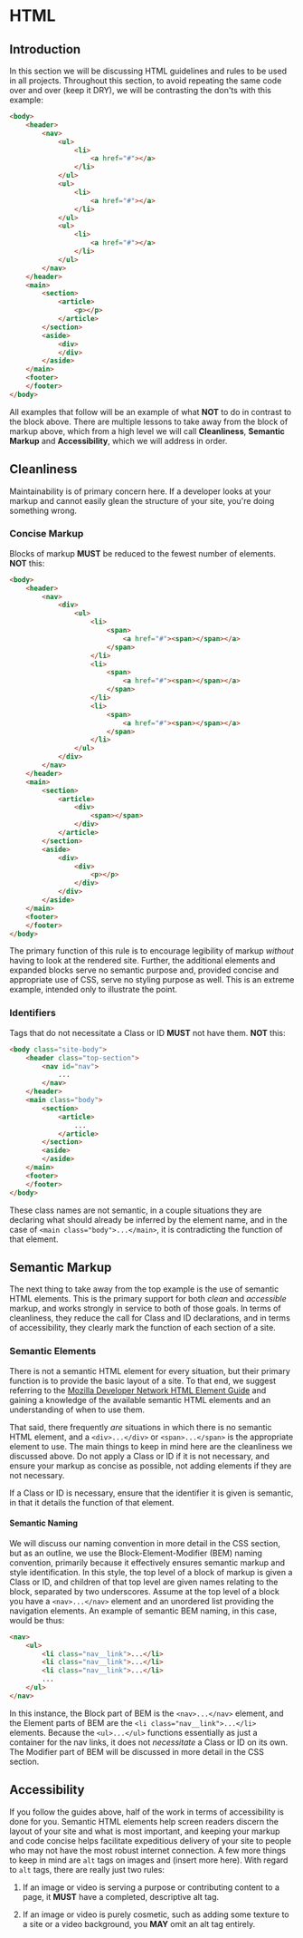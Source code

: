 # HTML

## Introduction

In this section we will be discussing HTML guidelines and rules to be used in all projects. Throughout this section, to avoid repeating the same code over and over (keep it DRY), we will be contrasting the don'ts with this example:

```HTML
<body>
    <header>
        <nav>
            <ul>
                <li>
                    <a href="#"></a>
                </li>
            </ul>
            <ul>
                <li>
                    <a href="#"></a>
                </li>
            </ul>
            <ul>
                <li>
                    <a href="#"></a>
                </li>
            </ul>
        </nav>
    </header>
    <main>
        <section>
            <article>
                <p></p>
            </article>
        </section>
        <aside>
            <div>
            </div>
        </aside>
    </main>
    <footer>
    </footer>
</body>
```

All examples that follow will be an example of what **NOT** to do in contrast to the block above. There are multiple lessons to take away from the block of markup above, which from a high level we will call **Cleanliness**, **Semantic Markup** and **Accessibility**, which we will address in order.

## Cleanliness

Maintainability is of primary concern here. If a developer looks at your markup and cannot easily glean the structure of your site, you're doing something wrong.

### Concise Markup

Blocks of markup **MUST** be reduced to the fewest number of elements. **NOT** this:

```HTML
<body>
    <header>
        <nav>
            <div>
                <ul>
                    <li>
                        <span>
                            <a href="#"><span></span></a>
                        </span>
                    </li>
                    <li>
                        <span>
                            <a href="#"><span></span></a>
                        </span>
                    </li>
                    <li>
                        <span>
                            <a href="#"><span></span></a>
                        </span>
                    </li>
                </ul>
            </div>
        </nav>
    </header>
    <main>
        <section>
            <article>
                <div>
                    <span></span>
                </div>
            </article>
        </section>
        <aside>
            <div>
                <div>
                    <p></p>
                </div>
            </div>
        </aside>
    </main>
    <footer>
    </footer>
</body>
```

The primary function of this rule is to encourage legibility of markup *without* having to look at the rendered site. Further, the additional elements and expanded blocks serve no semantic purpose and, provided concise and appropriate use of CSS, serve no styling purpose as well. This is an extreme example, intended only to illustrate the point.

### Identifiers

Tags that do not necessitate a Class or ID **MUST** not have them. **NOT** this:

```HTML
<body class="site-body">
    <header class="top-section">
        <nav id="nav">
            ...
        </nav>
    </header>
    <main class="body">
        <section>
            <article>
                ...
            </article>
        </section>
        <aside>
        </aside>
    </main>
    <footer>
    </footer>
</body>
```

These class names are not semantic, in a couple situations they are declaring what should already be inferred by the element name, and in the case of `<main class="body">...</main>`, it is contradicting the function of that element.

## Semantic Markup

The next thing to take away from the top example is the use of semantic HTML elements. This is the primary support for both *clean* and *accessible* markup, and works strongly in service to both of those goals. In terms of cleanliness, they reduce the call for Class and ID declarations, and in terms of accessibility, they clearly mark the function of each section of a site.

### Semantic Elements

There is not a semantic HTML element for every situation, but their primary function is to provide the basic layout of a site. To that end, we suggest referring to the [Mozilla Developer Network HTML Element Guide](https://developer.mozilla.org/en-US/docs/Web/HTML/Element) and gaining a knowledge of the available semantic HTML elements and an understanding of when to use them.

That said, there frequently *are* situations in which there is no semantic HTML element, and a `<div>...</div>` or `<span>...</span>` is the appropriate element to use. The main things to keep in mind here are the cleanliness we discussed above. Do not apply a Class or ID if it is not necessary, and ensure your markup as concise as possible, not adding elements if they are not necessary.

If a Class or ID is necessary, ensure that the identifier it is given is semantic, in that it details the function of that element.

#### Semantic Naming

We will discuss our naming convention in more detail in the CSS section, but as an outline, we use the Block-Element-Modifier (BEM) naming convention, primarily because it effectively ensures semantic markup and style identification. In this style, the top level of a block of markup is given a Class or ID, and children of that top level are given names relating to the block, separated by two underscores. Assume at the top level of a block you have a `<nav>...</nav>` element and an unordered list providing the navigation elements. An example of semantic BEM naming, in this case, would be thus:

```HTML
<nav>
    <ul>
        <li class="nav__link">...</li>
        <li class="nav__link">...</li>
        <li class="nav__link">...</li>
        ...
    </ul>
</nav>
```

In this instance, the Block part of BEM is the `<nav>...</nav>` element, and the Element parts of BEM are the `<li class="nav__link">...</li>` elements. Because the `<ul>...</ul>` functions essentially as just a container for the nav links, it does not *necessitate* a Class or ID on its own. The Modifier part of BEM will be discussed in more detail in the CSS section.

## Accessibility

If you follow the guides above, half of the work in terms of accessibility is done for you. Semantic HTML elements help screen readers discern the layout of your site and what is most important, and keeping your markup and code concise helps facilitate expeditious delivery of your site to people who may not have the most robust internet connection. A few more things to keep in mind are `alt` tags on images and (insert more here). With regard to `alt` tags, there are really just two rules:

1. If an image or video is serving a purpose or contributing content to a page, it **MUST** have a completed, descriptive alt tag.

2. If an image or video is purely cosmetic, such as adding some texture to a site or a video background, you **MAY** omit an alt tag entirely.
